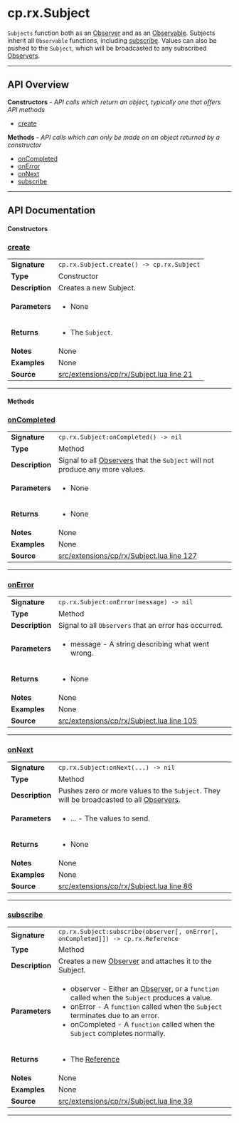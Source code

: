 # cp.rx.Subject

`Subjects` function both as an [Observer](cp.rs.Observer.md) and as an [Observable](cp.rx.Observable.md). Subjects inherit all
`Observable` functions, including [subscribe](#subscribe). Values can also be pushed to the `Subject`, which will
be broadcasted to any subscribed [Observers](cp.rx.Observers.md).

---

## API Overview
**Constructors** - _API calls which return an object, typically one that offers API methods_
 * [create](#create)

**Methods** - _API calls which can only be made on an object returned by a constructor_
 * [onCompleted](#oncompleted)
 * [onError](#onerror)
 * [onNext](#onnext)
 * [subscribe](#subscribe)


---

## API Documentation

#### Constructors


### [create](#create)

|                                             |                                                                                     |
| --------------------------------------------|-------------------------------------------------------------------------------------|
| **Signature**                               | `cp.rx.Subject.create() -> cp.rx.Subject`                                                                    |
| **Type**                                    | Constructor                                                                     |
| **Description**                             | Creates a new Subject.                                                                     |
| **Parameters**                              | <ul><li>None</li></ul> |
| **Returns**                                 | <ul><li>The `Subject`.</li></ul>          |
| **Notes**                                   | None |
| **Examples**                                | None |
| **Source**                                  | [src/extensions/cp/rx/Subject.lua line 21](https://github.com/CommandPost/CommandPost/blob/develop/src/extensions/cp/rx/Subject.lua#L21) |

---

#### Methods


### [onCompleted](#oncompleted)

|                                             |                                                                                     |
| --------------------------------------------|-------------------------------------------------------------------------------------|
| **Signature**                               | `cp.rx.Subject:onCompleted() -> nil`                                                                    |
| **Type**                                    | Method                                                                     |
| **Description**                             | Signal to all [Observers](cp.rx.Observer.md) that the `Subject` will not produce any more values.                                                                     |
| **Parameters**                              | <ul><li>None</li></ul> |
| **Returns**                                 | <ul><li>None</li></ul>          |
| **Notes**                                   | None |
| **Examples**                                | None |
| **Source**                                  | [src/extensions/cp/rx/Subject.lua line 127](https://github.com/CommandPost/CommandPost/blob/develop/src/extensions/cp/rx/Subject.lua#L127) |

---


### [onError](#onerror)

|                                             |                                                                                     |
| --------------------------------------------|-------------------------------------------------------------------------------------|
| **Signature**                               | `cp.rx.Subject:onError(message) -> nil`                                                                    |
| **Type**                                    | Method                                                                     |
| **Description**                             | Signal to all `Observers` that an error has occurred.                                                                     |
| **Parameters**                              | <ul><li>message - A string describing what went wrong.</li></ul> |
| **Returns**                                 | <ul><li>None</li></ul>          |
| **Notes**                                   | None |
| **Examples**                                | None |
| **Source**                                  | [src/extensions/cp/rx/Subject.lua line 105](https://github.com/CommandPost/CommandPost/blob/develop/src/extensions/cp/rx/Subject.lua#L105) |

---


### [onNext](#onnext)

|                                             |                                                                                     |
| --------------------------------------------|-------------------------------------------------------------------------------------|
| **Signature**                               | `cp.rx.Subject:onNext(...) -> nil`                                                                    |
| **Type**                                    | Method                                                                     |
| **Description**                             | Pushes zero or more values to the `Subject`. They will be broadcasted to all [Observers](cp.rx.Observer.md).                                                                     |
| **Parameters**                              | <ul><li>... - The values to send.</li></ul> |
| **Returns**                                 | <ul><li>None</li></ul>          |
| **Notes**                                   | None |
| **Examples**                                | None |
| **Source**                                  | [src/extensions/cp/rx/Subject.lua line 86](https://github.com/CommandPost/CommandPost/blob/develop/src/extensions/cp/rx/Subject.lua#L86) |

---


### [subscribe](#subscribe)

|                                             |                                                                                     |
| --------------------------------------------|-------------------------------------------------------------------------------------|
| **Signature**                               | `cp.rx.Subject:subscribe(observer[, onError[, onCompleted]]) -> cp.rx.Reference`                                                                    |
| **Type**                                    | Method                                                                     |
| **Description**                             | Creates a new [Observer](cp.rx.Observer.md) and attaches it to the Subject.                                                                     |
| **Parameters**                              | <ul><li>observer - Either an [Observer](cp.rx.Observer.md), or a `function` called when the `Subject` produces a value.</li><li>onError - A `function` called when the `Subject` terminates due to an error.</li><li>onCompleted - A `function` called when the `Subject` completes normally.</li></ul> |
| **Returns**                                 | <ul><li>The [Reference](cp.rx.Reference.md)</li></ul>          |
| **Notes**                                   | None |
| **Examples**                                | None |
| **Source**                                  | [src/extensions/cp/rx/Subject.lua line 39](https://github.com/CommandPost/CommandPost/blob/develop/src/extensions/cp/rx/Subject.lua#L39) |

---

